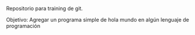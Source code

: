 Repositorio para training de git. 

Objetivo: Agregar un programa simple de hola mundo en algún lenguaje de programación